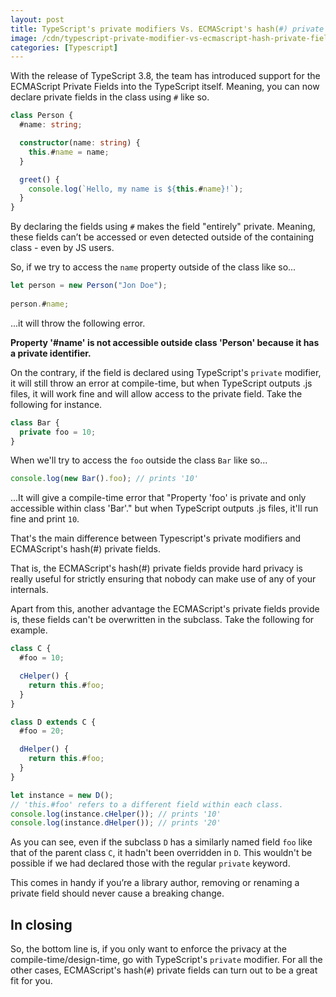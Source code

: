 ```yaml
---
layout: post
title: TypeScript's private modifiers Vs. ECMAScript's hash(#) private fields
image: /cdn/typescript-private-modifier-vs-ecmascript-hash-private-fields.png
categories: [Typescript]
---
```


With the release of TypeScript 3.8, the team has introduced support for the ECMAScript Private Fields into the TypeScript itself. Meaning, you can now declare private fields in the class using `#` like so.

```ts
class Person {
  #name: string;

  constructor(name: string) {
    this.#name = name;
  }

  greet() {
    console.log(`Hello, my name is ${this.#name}!`);
  }
}
```

By declaring the fields using `#` makes the field "entirely" private. Meaning, these fields can’t be accessed or even detected outside of the containing class - even by JS users.

So, if we try to access the `name` property outside of the class like so...

```ts
let person = new Person("Jon Doe");
  
person.#name;
```

...it will throw the following error.

**Property '#name' is not accessible outside class 'Person' because it has a private identifier.**

On the contrary, if the field is declared using TypeScript's `private` modifier, it will still throw an error at compile-time, but when TypeScript outputs .js files, it will work fine and will allow access to the private field. Take the following for instance.

```ts
class Bar {
  private foo = 10;
}
```

When we'll try to access the `foo` outside the class `Bar` like so...

```ts
console.log(new Bar().foo); // prints '10'
```

...It will give a compile-time error that "Property 'foo' is private and only accessible within class 'Bar'." but when TypeScript outputs .js files, it'll run fine and print `10`.

That's the main difference between Typescript's private modifiers and ECMAScript's hash(#) private fields.

That is, the ECMAScript's hash(#) private fields provide hard privacy is really useful for strictly ensuring that nobody can make use of any of your internals. 

Apart from this, another advantage the ECMAScript's private fields provide is, these fields can't be overwritten in the subclass. Take the following for example.

```ts
class C {
  #foo = 10;

  cHelper() {
    return this.#foo;
  }
}

class D extends C {
  #foo = 20;

  dHelper() {
    return this.#foo;
  }
}

let instance = new D();
// 'this.#foo' refers to a different field within each class.
console.log(instance.cHelper()); // prints '10'
console.log(instance.dHelper()); // prints '20'
```

As you can see, even if the subclass `D` has a similarly named field `foo` like that of the parent class `C`, it hadn't been overridden in `D`. This wouldn't be possible if we had declared those with the regular `private` keyword.

This comes in handy if you’re a library author, removing or renaming a private field should never cause a breaking change.

## In closing

So, the bottom line is, if you only want to enforce the privacy at the compile-time/design-time, go with TypeScript's `private` modifier. For all the other cases, ECMAScript's hash(`#`) private fields can turn out to be a great fit for you.
